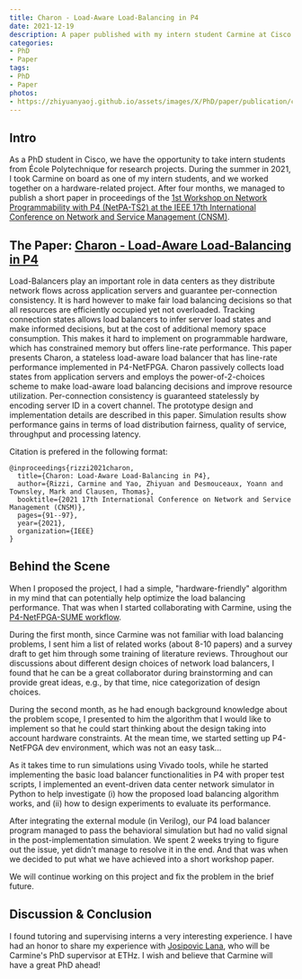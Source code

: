 ```yaml
---
title: Charon - Load-Aware Load-Balancing in P4
date: 2021-12-19
description: A paper published with my intern student Carmine at Cisco this summer.
categories:
- PhD
- Paper
tags:
- PhD
- Paper
photos:
- https://zhiyuanyaoj.github.io/assets/images/X/PhD/paper/publication/charon-p4-workflow.png
---
```


## Intro

As a PhD student in Cisco, we have the opportunity to take intern students from École Polytechnique for research projects. During the summer in 2021, I took Carmine on board as one of my intern students, and we worked together on a hardware-related project. After four months, we managed to publish a short paper in proceedings of the [1st Workshop on Network Programmability with P4 (NetPA-TS2) at the IEEE 17th International Conference on Network and Service Management (CNSM)](https://ieeexplore.ieee.org/xpl/conhome/9615441/proceeding).


## The Paper: [Charon - Load-Aware Load-Balancing in P4](https://arxiv.org/abs/2110.14389)

Load-Balancers play an important role in data centers as they distribute network flows across application servers and guarantee per-connection consistency. It is hard however to make fair load balancing decisions so that all resources are efficiently occupied yet not overloaded. Tracking connection states allows load balancers to infer server load states and make informed decisions, but at the cost of additional memory space consumption. This makes it hard to implement on programmable hardware, which has constrained memory but offers line-rate performance. This paper presents Charon, a stateless load-aware load balancer that has line-rate performance implemented in P4-NetFPGA. Charon passively collects load states from application servers and employs the power-of-2-choices scheme to make load-aware load balancing decisions and improve resource utilization. Per-connection consistency is guaranteed statelessly by encoding server ID in a covert channel. The prototype design and implementation details are described in this paper. Simulation results show performance gains in terms of load distribution fairness, quality of service, throughput and processing latency.

Citation is prefered in the following format:
```
@inproceedings{rizzi2021charon,
  title={Charon: Load-Aware Load-Balancing in P4},
  author={Rizzi, Carmine and Yao, Zhiyuan and Desmouceaux, Yoann and Townsley, Mark and Clausen, Thomas},
  booktitle={2021 17th International Conference on Network and Service Management (CNSM)},
  pages={91--97},
  year={2021},
  organization={IEEE}
}
```

## Behind the Scene

When I proposed the project, I had a simple, "hardware-friendly" algorithm in my mind that can potentially help optimize the load balancing performance. That was when I started collaborating with Carmine, using the [P4-NetFPGA-SUME workflow](https://dl.acm.org/doi/10.1145/3289602.3293924).

During the first month, since Carmine was not familiar with load balancing problems, I sent him a list of related works (about 8-10 papers) and a survey draft to get him through some training of literature reviews. Throughout our discussions about different design choices of network load balancers, I found that he can be a great collaborator during brainstorming and can provide great ideas, e.g., by that time, nice categorization of design choices. 

During the second month, as he had enough background knowledge about the problem scope, I presented to him the algorithm that I would like to implement so that he could start thinking about the design taking into account hardware constraints. At the mean time, we started setting up P4-NetFPGA dev environment, which was not an easy task...

As it takes time to run simulations using Vivado tools, while he started implementing the basic load balancer functionalities in P4 with proper test scripts, I implemented an event-driven data center network simulator in Python to help investigate (i) how the proposed load balancing algorithm works, and (ii) how to design experiments to evaluate its performance.

After integrating the external module (in Verilog), our P4 load balancer program managed to pass the behavioral simulation but had no valid signal in the post-implementation simulation. We spent 2 weeks trying to figure out the issue, yet didn’t manage to resolve it in the end. And that was when we decided to put what we have achieved into a short workshop paper.

We will continue working on this project and fix the problem in the brief future.

## Discussion & Conclusion

I found tutoring and supervising interns a very interesting experience. I have had an honor to share my experience with [Josipovic Lana](https://scholar.google.ch/citations?user=AdaugN0AAAAJ&hl=en), who will be Carmine's PhD supervisor at ETHz. I wish and believe that Carmine will have a great PhD ahead!
